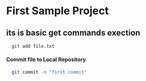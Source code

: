 # First Sample Project



## its is basic get commands exection


```bash
  git add file.txt
```

#### Commit file to Local Repository
```bash
  git commit -m "first commit"
```
#
